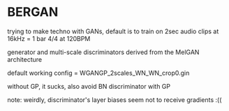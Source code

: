 # BERGAN

trying to make techno with GANs, default is to train on 2sec audio clips at 16kHz = 1 bar 4/4 at 120BPM

generator and multi-scale discriminators derived from the MelGAN architecture

default working config = WGANGP_2scales_WN_WN_crop0.gin

without GP, it sucks, also avoid BN discriminator with GP

note: weirdly, discriminator's layer biases seem not to receive gradients :((


